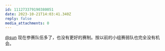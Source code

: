 ```yaml
---
id: 111273379190380051
date: 2023-10-21T14:03:41.340Z
reply: false
media_attachments: 0
---
```


[@sun](https://jiong.us/@sun) 现在参赛队伍多了，也没有更好的赛制。按以前的小组赛弱队也完全没有机会。


